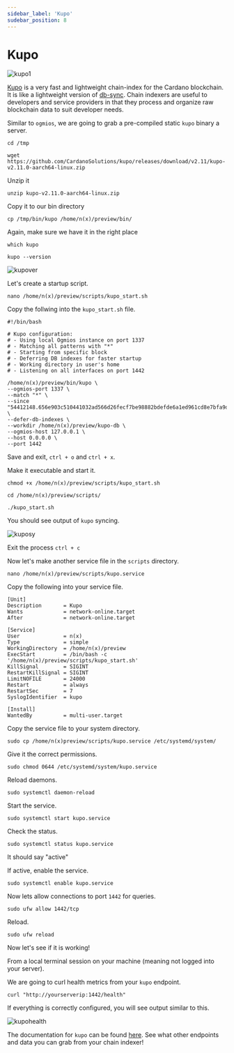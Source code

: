 ```yaml
---
sidebar_label: 'Kupo'
sudebar_position: 8
---
```


# Kupo

![kupo1](/img/kupopic1.png)

[Kupo](https://github.com/CardanoSolutions/kupo) is a very fast and lightweight chain-index for the Cardano blockchain. It is like a lightweight version of [db-sync](https://github.com/IntersectMBO/cardano-db-sync). Chain indexers are useful to developers and service providers in that they process and organize raw blockchain data to suit developer needs. 

Similar to `ogmios`, we are going to grab a pre-compiled static `kupo` binary a server. 

```
cd /tmp

wget https://github.com/CardanoSolutions/kupo/releases/download/v2.11/kupo-v2.11.0-aarch64-linux.zip
```
Unzip it

```
unzip kupo-v2.11.0-aarch64-linux.zip
```

Copy it to our bin directory

```
cp /tmp/bin/kupo /home/n(x)/preview/bin/
```
Again, make sure we have it in the right place

```
which kupo
```
```
kupo --version
```
![kupover](/img/kupover1.png)

Let's create a startup script. 

```
nano /home/n(x)/preview/scripts/kupo_start.sh
```

Copy the follwing into the `kupo_start.sh` file.

```
#!/bin/bash

# Kupo configuration:
# - Using local Ogmios instance on port 1337
# - Matching all patterns with "*"
# - Starting from specific block
# - Deferring DB indexes for faster startup
# - Working directory in user's home
# - Listening on all interfaces on port 1442

/home/n(x)/preview/bin/kupo \
--ogmios-port 1337 \
--match "*" \
--since "54412148.656e903c510441032ad566d26fecf7be98882bdefde6a1ed961cd8e7bfa9d18a" \
--defer-db-indexes \
--workdir /home/n(x)/preview/kupo-db \
--ogmios-host 127.0.0.1 \
--host 0.0.0.0 \
--port 1442
```

Save and exit, `ctrl + o` and `ctrl + x`.

Make it executable and start it. 

```
chmod +x /home/n(x)/preview/scripts/kupo_start.sh

cd /home/n(x)/preview/scripts/

./kupo_start.sh
```

You should see output of `kupo` syncing.

![kuposy](/img/indexing1.png)

Exit the process `ctrl + c`

Now let's make another service file in the `scripts` directory. 

```
nano /home/n(x)/preview/scripts/kupo.service
```

Copy the following into your service file. 

```
[Unit]
Description       = Kupo
Wants             = network-online.target
After             = network-online.target  
  
[Service]
User              = n(x)
Type              = simple
WorkingDirectory  = /home/n(x)/preview
ExecStart         = /bin/bash -c '/home/n(x)/preview/scripts/kupo_start.sh'
KillSignal        = SIGINT
RestartKillSignal = SIGINT
LimitNOFILE       = 24000
Restart           = always
RestartSec        = 7
SyslogIdentifier  = kupo
  
[Install]
WantedBy          = multi-user.target
```

Copy the service file to your system directory. 

```
sudo cp /home/n(x)preview/scripts/kupo.service /etc/systemd/system/
```

Give it the correct permissions. 

```
sudo chmod 0644 /etc/systemd/system/kupo.service
```

Reload daemons.

```
sudo systemctl daemon-reload
```

Start the service. 

```
sudo systemctl start kupo.service
```

Check the status. 

```
sudo systemctl status kupo.service
```

It should say "active"

If active, enable the service. 

```
sudo systemctl enable kupo.service
```

Now lets allow connections to port `1442` for queries. 

```
sudo ufw allow 1442/tcp
```

Reload. 

```
sudo ufw reload
```

Now let's see if it is working! 

From a local terminal session on your machine (meaning not logged into your server).

We are going to curl health metrics from your `kupo` endpoint. 

```
curl "http://yourserverip:1442/health"
```

If everything is correctly configured, you will see output similar to this. 

![kupohealth](/img/kupohealth.png)

The documentation for `kupo` can be found [here](https://cardanosolutions.github.io/kupo/#section/Overview). See what other endpoints and data you can grab from your chain indexer! 
